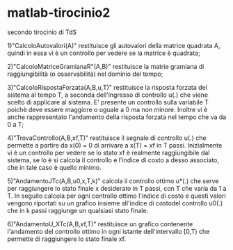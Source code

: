 # matlab-tirocinio2
secondo tirocinio di TdS

1)"CalcoloAutovalori(A)" restituisce gli autovalori della matrice quadrata A, quindi in essa vi è un controllo per vedere se la matrice è quadrata;

2)"CalcoloMatriceGramianaR"(A,B)" restituisce la matrie gramiana di raggiungibilità (o osservabilità) nel dominio del tempo;

3)"CalcoloRispostaForzata(A,B,u,T)" restituisce la risposta forzata del sistema al tempo T, a seconda dell'ingresso di controllo u(.) che viene scelto di applicare al sistema. E' presente un controllo sulla variabile T poichè deve essere maggiore o uguale a 0 ma non minore. Inoltre vi è anche rappresentato l'andamento della risposta forzata nel tempo che va da 0 a T;

4)"TrovaControllo(A,B,xf,T)" restituisce il segnale di controllo u(.) che permette a partire da x(0) = 0 di arrivare a x(T) = xf in T passi. Inizialmente vi è un controllo per vedere se lo stato xf è realmente raggiungibile dal sistema, se lo è si calcola il controllo e l'indice di costo a desso associato, che in tale caso è quello minimo.

5)"AndamentoJTc(A,B,u0,x,T,k)" calcola il controllo ottimo u*(.) che serve per raggiungere lo stato finale x desiderato in T passi, con T che varia da 1 a T. In seguito calcola per ogni controllo ottimo l'indice di costo e questi valori vengono riportati su un grafico insieme all'indice di costodel controllo u0(.) che in k passi raggiunge un qualsiasi stato finale.

6)"AndamentoU_XTc(A,B,xf,T)" restituisce un grafico contenente l'andamento del controllo ottimo in ogni istante dell'intervallo [0,T) che permette di raggiungere lo stato finale xf.
